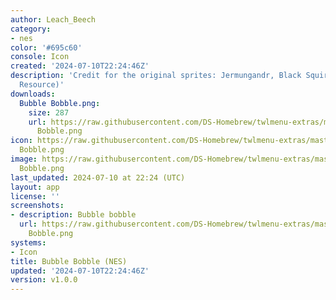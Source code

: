 ```yaml
---
author: Leach_Beech
category:
- nes
color: '#695c60'
console: Icon
created: '2024-07-10T22:24:46Z'
description: 'Credit for the original sprites: Jermungandr, Black Squirrel (The Spriter''s
  Resource)'
downloads:
  Bubble Bobble.png:
    size: 287
    url: https://raw.githubusercontent.com/DS-Homebrew/twlmenu-extras/master/_nds/TWiLightMenu/icons/Bubble
      Bobble.png
icon: https://raw.githubusercontent.com/DS-Homebrew/twlmenu-extras/master/_nds/TWiLightMenu/icons/Bubble
  Bobble.png
image: https://raw.githubusercontent.com/DS-Homebrew/twlmenu-extras/master/_nds/TWiLightMenu/icons/Bubble
  Bobble.png
last_updated: 2024-07-10 at 22:24 (UTC)
layout: app
license: ''
screenshots:
- description: Bubble bobble
  url: https://raw.githubusercontent.com/DS-Homebrew/twlmenu-extras/master/_nds/TWiLightMenu/icons/Bubble
    Bobble.png
systems:
- Icon
title: Bubble Bobble (NES)
updated: '2024-07-10T22:24:46Z'
version: v1.0.0
---
```

